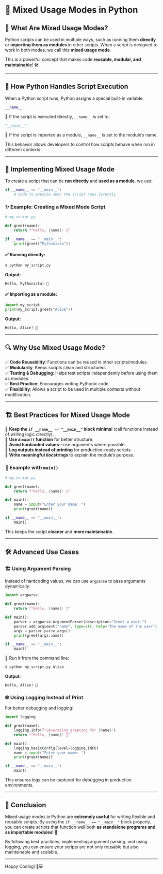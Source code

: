 # 🔄 Mixed Usage Modes in Python

## 🚀 What Are Mixed Usage Modes?
Python scripts can be used in multiple ways, such as running them **directly** or **importing them as modules** in other scripts. When a script is designed to work in both modes, we call this **mixed usage mode**.

This is a powerful concept that makes code **reusable, modular, and maintainable**! 🛠️

---

## 📌 How Python Handles Script Execution
When a Python script runs, Python assigns a special built-in variable:

```python
__name__
```

🔹 If the script is executed directly, `__name__` is set to:
```python
"__main__"
```
🔹 If the script is imported as a module, `__name__` is set to the module’s name.

This behavior allows developers to control how scripts behave when run in different contexts.

---

## 📜 Implementing Mixed Usage Mode
To create a script that can be **run directly** and **used as a module**, we use:

```python
if __name__ == "__main__":
    # Code to execute when the script runs directly
```

### ✨ Example: Creating a Mixed Mode Script
```python
# my_script.py

def greet(name):
    return f"Hello, {name}! 👋"

if __name__ == "__main__":
    print(greet("Pythonista"))
```

#### ✅ Running directly:
```sh
$ python my_script.py
```
**Output:**
```
Hello, Pythonista! 👋
```

#### ✅ Importing as a module:
```python
import my_script
print(my_script.greet("Alice"))
```
**Output:**
```
Hello, Alice! 👋
```

---

## 🔍 Why Use Mixed Usage Mode?
✅ **Code Reusability**: Functions can be reused in other scripts/modules.  
✅ **Modularity**: Keeps scripts clean and structured.  
✅ **Testing & Debugging**: Helps test scripts independently before using them as modules.  
✅ **Best Practice**: Encourages writing Pythonic code.  
✅ **Flexibility**: Allows a script to be used in multiple contexts without modification.  

---

## 🏗 Best Practices for Mixed Usage Mode
🔹 **Keep the `if __name__ == "__main__"` block minimal** (call functions instead of writing logic directly).  
🔹 **Use a `main()` function** for better structure.  
🔹 **Avoid hardcoded values**—use arguments where possible.  
🔹 **Log outputs instead of printing** for production-ready scripts.  
🔹 **Write meaningful docstrings** to explain the module’s purpose.  

### 📌 Example with `main()`
```python
# my_script.py

def greet(name):
    return f"Hello, {name}! 👋"

def main():
    name = input("Enter your name: ")
    print(greet(name))

if __name__ == "__main__":
    main()
```
This keeps the script **cleaner** and **more maintainable**.

---

## 🛠️ Advanced Use Cases
### 🏗 Using Argument Parsing
Instead of hardcoding values, we can use `argparse` to pass arguments dynamically:
```python
import argparse

def greet(name):
    return f"Hello, {name}! 👋"

def main():
    parser = argparse.ArgumentParser(description="Greet a user.")
    parser.add_argument("name", type=str, help="The name of the user")
    args = parser.parse_args()
    print(greet(args.name))

if __name__ == "__main__":
    main()
```
🔹 Run it from the command line:
```sh
$ python my_script.py Alice
```
**Output:**
```
Hello, Alice! 👋
```

### 🌐 Using Logging Instead of Print
For better debugging and logging:
```python
import logging

def greet(name):
    logging.info(f"Generating greeting for {name}")
    return f"Hello, {name}! 👋"

def main():
    logging.basicConfig(level=logging.INFO)
    name = input("Enter your name: ")
    print(greet(name))

if __name__ == "__main__":
    main()
```
This ensures logs can be captured for debugging in production environments.

---

## 🚀 Conclusion
Mixed usage modes in Python are **extremely useful** for writing flexible and reusable scripts. By using the `if __name__ == "__main__"` block properly, you can create scripts that function well both **as standalone programs and as importable modules**! 🎯

By following best practices, implementing argument parsing, and using logging, you can ensure your scripts are not only reusable but also maintainable and scalable.

---

Happy Coding! 🐍💻

